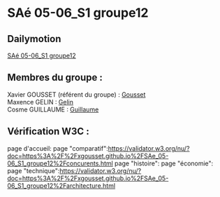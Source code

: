 # SAé 05-06_S1  groupe12

## Dailymotion    

[SAé 05-06_S1 groupe12](https://xgousset.github.io/SAe_05-06_S1_groupe12/index.html)

## Membres du groupe :

Xavier GOUSSET (référent du groupe) :  [Gousset](mailto:xavier.gousset@edu.univ-fcomte.fr?subject=SAE_1_05_06)  
Maxence GELIN : [Gelin](mailto:maxence.gelin@edu.univ-fcomte.fr?subject=SAE_1_05_06)   
Cosme GUILLAUME : [Guillaume](mailto:cosme.guillaume@edu.univ-fcomte.fr?subject=SAE_1_05_06)  

## Vérification W3C : 
page d'accueil:
page "comparatif":https://validator.w3.org/nu/?doc=https%3A%2F%2Fxgousset.github.io%2FSAe_05-06_S1_groupe12%2Fconcurents.html
page "histoire":
page "économie":
page "technique":https://validator.w3.org/nu/?doc=https%3A%2F%2Fxgousset.github.io%2FSAe_05-06_S1_groupe12%2Farchitecture.html
